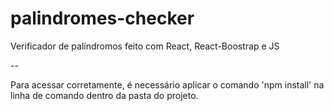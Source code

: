 # palindromes-checker
Verificador de palíndromos feito com React, React-Boostrap e JS

--

Para acessar corretamente, é necessário aplicar o comando 'npm install' na linha de comando dentro da pasta do projeto.
